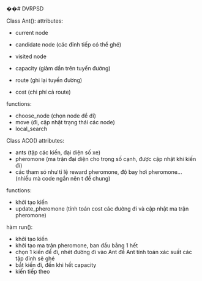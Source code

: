 ��#   D V R P S D 

Class Ant():
attributes:
- current node

- candidate node (các đỉnh tiếp có thể ghé)

- visited node
- capacity (giảm dần trên tuyến đường)
- route (ghi lại tuyến đường)
- cost (chi phí cả route)

functions:
- choose_node (chọn node để đi)
- move (đi, cập nhật trạng thái các node)
- local_search

Class ACO()
attributes:
- ants (tập các kiến, đại diện số xe)
- pheromone (ma trận đại diện cho trọng số cạnh, được cập nhật khi kiến đi)
- các tham só như tỉ lệ reward pheromone, độ bay hơi pheromone... (nhiều mà code ngắn nên t để chung)

functions:
- khởi tạo kiến
- update_pheromone (tính toán cost các đường đi và cập nhật ma trận pheromone)

hàm run():
- khởi tạo kiến
- khởi tạo ma trận pheromone, ban đầu bằng 1 hết
- chọn 1 kiến để đi, nhét đường đi vào Ant để Ant tính toán xác suất các tập đỉnh sẽ ghé
- bắt kiến đi, đến khi hết capacity
- kiến tiếp theo
 
 
